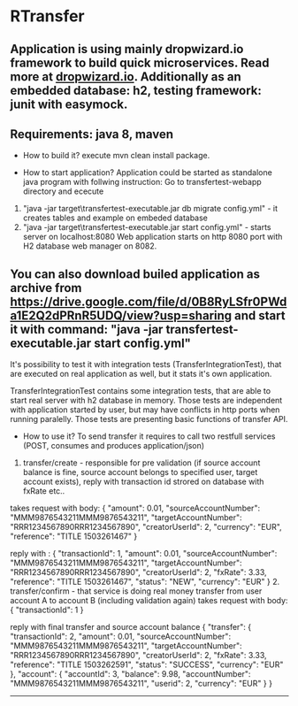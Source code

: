 RTransfer
==========

Application is using mainly dropwizard.io framework to build quick microservices. Read more at [dropwizard.io](http://www.dropwizard.io).
Additionally as an embedded database: h2, testing framework: junit with easymock.
---
Requirements:
java 8, maven
---
* How to build it?
execute mvn clean install package.

* How to start application?
Application could be started as standalone java program with follwing instruction:
Go to transfertest-webapp directory and ececute 
1. "java -jar target\transfertest-executable.jar db migrate config.yml" - it creates tables and example on embeded database
2. "java -jar target\transfertest-executable.jar start config.yml" - starts server on localhost:8080
Web application starts on http 8080 port with H2 database web manager on 8082.

You can also download builed application as archive from  https://drive.google.com/file/d/0B8RyLSfr0PWda1E2Q2dPRnR5UDQ/view?usp=sharing
and start it with command:  "java -jar transfertest-executable.jar start config.yml"
---
It's possibility to test it with integration tests (TransferIntegrationTest), that are executed on real application as well, but it stats it's own application.

TransferIntegrationTest contains some integration tests, that are able to start real server with h2 database in memory. 
Those tests are independent with application started by user, but may have conflicts in http ports when running paralelly.
Those tests are presenting basic functions of transfer API.


* How to use it?
To send transfer it requires to call two restfull services (POST, consumes and produces application/json)
1. transfer/create - responsible for pre validation (if source account balance is fine, source account belongs to specified user, target account exists), reply with transaction id strored on database with fxRate etc..


takes request with body:
{
    "amount": 0.01,
    "sourceAccountNumber": "MMM9876543211MMM9876543211",
    "targetAccountNumber": "RRR1234567890RRR1234567890",
    "creatorUserId": 2,
    "currency": "EUR",
    "reference": "TITLE 1503261467"
}

reply with :
{
    "transactionId": 1,
    "amount": 0.01,
    "sourceAccountNumber": "MMM9876543211MMM9876543211",
    "targetAccountNumber": "RRR1234567890RRR1234567890",
    "creatorUserId": 2,
    "fxRate": 3.33,
    "reference": "TITLE 1503261467",
    "status": "NEW",
    "currency": "EUR"
}
2. transfer/confirm - that service is doing real money transfer from user account A to account B (including validation again)
takes request with body:
{
	"transactionId": 1
}

reply with final transfer and source account balance
{
    "transfer": {
        "transactionId": 2,
        "amount": 0.01,
        "sourceAccountNumber": "MMM9876543211MMM9876543211",
        "targetAccountNumber": "RRR1234567890RRR1234567890",
        "creatorUserId": 2,
        "fxRate": 3.33,
        "reference": "TITLE 1503262591",
        "status": "SUCCESS",
        "currency": "EUR"
    },
    "account": {
        "accountId": 3,
        "balance": 9.98,
        "accountNumber": "MMM9876543211MMM9876543211",
        "userid": 2,
        "currency": "EUR"
    }
}

---

